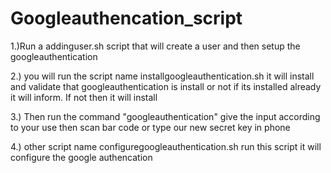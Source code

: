 # Googleauthencation_script
1.)Run a addinguser.sh script that will create a user and then setup the googleauthentication


2.) you will run the script name installgoogleauthentication.sh it will install and validate that googleauthentication is install or not if its installed already it will inform. If not then it will install 


3.) Then run the command "googleauthentication" give the input according to your use then scan bar code or type our new secret key in phone 



4.) other script name configuregoogleauthentication.sh run this script it will configure the google authencation
